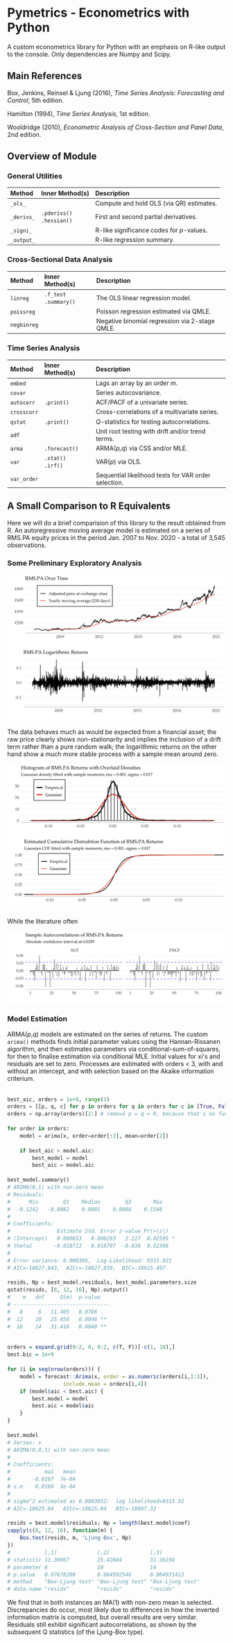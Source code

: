 # Pymetrics - Econometrics with Python

A custom econometrics library for Python with an emphasis on R-like output to
the console. Only dependencies are Numpy and Scipy. 

## Main References

Box, Jenkins, Reinsel & Ljung (2016), *Time Series Analysis: Forecasting and
Control*, 5th edition.   

Hamilton (1994), *Time Series Analysis*, 1st edition.

Wooldridge (2010), *Econometric Analysis of Cross-Section and Panel Data*, 2nd
edition.


## Overview of Module

### General Utilities

| Method     | Inner Method(s)                 | Description                               |
| :---       | :---                            | :---                                      |
| `_ols_`    |                                 | Compute and hold OLS (via QR) estimates.  |
| `_derivs_` | `.pderivs()` <br/> `.hessian()` | First and second partial derivatives.     |
| `_signi_`  |                                 | R-like significance codes for *p*-values. |
| `_output_` |                                 | R-like regression summary.                |

### Cross-Sectional Data Analysis

| Method      | Inner Method(s)              | Description                                    |
| :---        | :---                         | :---                                           |
| `linreg`    | `.f_test` <br/> `.summary()` | The OLS linear regression model.               |
| `poissreg`  |                              | Poisson regression estimated via QMLE.         |
| `negbinreg` |                              | Negative binomial regression via 2-stage QMLE. |

### Time Series Analysis

| Method      | Inner Method(s)          | Description                                          |
| :---        | :---                     | :---                                                 |
| `embed`     |                          | Lags an array by an order *m*.                       |
| `covar`     |                          | Series autocovariance.                               |
| `autocorr`  | `.print()`               | ACF/PACF of a univariate series.                     |
| `crosscorr` |                          | Cross-correlations of a multivariate series.         |
| `qstat`     | `.print()`               |  *Q*-statistics for testing autocorrelations.        |
| `adf`       |                          | Unit root testing with drift and/or trend terms.     |
| `arma`      | `.forecast()`            | ARMA(*p,q*) via CSS and/or MLE.                      |
| `var`       | `.stat()` <br/> `.irf()` | VAR(*p*) via OLS.                                    |
| `var_order` |                          | Sequential likelihood tests for VAR order selection. |

## A Small Comparison to R Equivalents

Here we will do a brief comparision of this library to the result obtained from R. An autoregressive
moving average model is estimated on a series of RMS.PA equity prices in the period Jan. 2007 to
Nov. 2020 - a total of 3,545 observations.

### Some Preliminary Exploratory Analysis

![alt text](https://github.com/mhoirup/pymetrics/blob/master/plots/lineplot.png?raw=true)
![alt text](https://github.com/mhoirup/pymetrics/blob/master/plots/returns.png?raw=true)

The data behaves much as would be expected from a financial asset; the raw price clearly shows
non-stationarity and implies the inclusion of a drift term rather than a pure random walk; the
logarithmic returns on the other hand show a much more stable process with a sample mean around
zero.

![alt text](https://github.com/mhoirup/pymetrics/blob/master/plots/histogram.png?raw=true)
![alt text](https://github.com/mhoirup/pymetrics/blob/master/plots/ecdf.png?raw=true)

While the literature often

![alt text](https://github.com/mhoirup/pymetrics/blob/master/plots/correlations.png?raw=true)


### Model Estimation

ARMA(*p*,*q*) models are estimated on the series of returns. The custom `arima()` methods finds
initial parameter values using the Hannan-Rissanen algorithm, and then estimates parameters via
conditional-sum-of-squares, for then to finalise estimation via conditional MLE. Initial values for
xi's and residuals are set to zero. Processes are estimated with orders < 3, with and without an
intercept, and with selection based on the Akaike information criterium.

```python

best_aic, orders = 1e+9, range(3)
orders = [[p, q, c] for p in orders for q in orders for c in [True, False]]
orders = np.array(orders)[2:] # remove p = q = 0, because that's no fun

for order in orders:
    model = arima(x, order=order[:2], mean=order[2])
    
    if best_aic > model.aic:
        best_model = model
        best_aic = model.aic

best_model.summary()
# ARIMA(0,1) with non-zero mean
# Residuals:
#      Min        Q1    Median        Q3       Max
#  -0.1242   -0.0082    0.0001    0.0086    0.1548
#
# Coefficients:
#               Estimate Std. Error z-value Pr(>|z|)
# (Intercept)   0.000653   0.000293   2.227  0.02595 *
# theta1       -0.010712   0.016797  -0.638  0.52366
#
# Error variance: 0.000305,  Log-Likelihood: 9315.921
# AIC=-18627.843,  AICc=-18627.839,  BIC=-18615.497

resids, Np = best_model.residuals, best_model.parameters.size
qstat(resids, [8, 12, 16], Np).output()
#    m   dof     Q(m)  p-value
# -------------------------------
#   8     6   11.405   0.0766 .
#  12    10   25.450   0.0046 **
#  16    14   31.416   0.0048 **

```

```R

orders = expand.grid(0:2, 0, 0:2, c(T, F))[-c(1, 10),] 
best.bic = 1e+9

for (i in seq(nrow(orders))) {
    model = forecast::Arima(x, order = as.numeric(orders[i,1:3]),
                  include.mean = orders[i,4])
    if (model$aic < best.aic) {
        best.model = model
        best.aic = model$aic
    }
}

best.model
# Series: x
# ARIMA(0,0,1) with non-zero mean
#
# Coefficients:
#           ma1   mean
#       -0.0107  7e-04
# s.e.   0.0169  3e-04
#
# sigma^2 estimated as 0.0003052:  log likelihood=9315.92
# AIC=-18625.84   AICc=-18625.84   BIC=-18607.32

resids = best.model$residuals; Np = length(best.model$coef)
sapply(c(8, 12, 16), function(m) {
    Box.test(resids, m, 'Ljung-Box', Np)
})
#           [,1]             [,2]             [,3]
# statistic 11.39967         25.42684         31.36198
# parameter 6                10               14
# p.value   0.07678209       0.004592546      0.004931413
# method    "Box-Ljung test" "Box-Ljung test" "Box-Ljung test"
# data.name "resids"         "resids"         "resids"

```

We find that in both instances an MA(1) with non-zero mean is selected.  Discrepancies do occur,
most likely due to differences in how the inverted information matrix is computed, but overall
results are very similar. Residuals still exhibit significant autocorrelations, as shown by the
subsequent Q statistics (of the Ljung-Box type).




